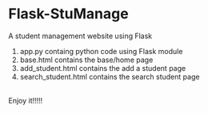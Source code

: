 # Flask-StuManage
A student management website using Flask 
<br>
1. app.py containg python code using Flask module
2. base.html contains the base/home page
3. add_student.html contains the add a student page
4. search_student.html contains the search student page
<br>
Enjoy it!!!!!
